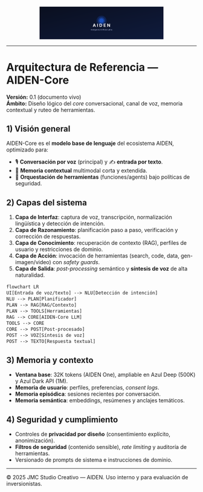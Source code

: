 <p align="center">
  <img src="./aiden-cover.svg" width="65%" alt="AIDEN — Inteligencia Artificial Latina" />
</p>

---


# Arquitectura de Referencia — AIDEN-Core

**Versión:** 0.1 (documento vivo)  
**Ámbito:** Diseño lógico del *core* conversacional, canal de voz, memoria contextual y ruteo de herramientas.

## 1) Visión general

AIDEN-Core es el **modelo base de lenguaje** del ecosistema AIDEN, optimizado para:
- 🎙️ **Conversación por voz** (principal) y ✍️ **entrada por texto**.
- 🧠 **Memoria contextual** multimodal corta y extendida.
- 🧩 **Orquestación de herramientas** (funciones/agents) bajo políticas de seguridad.

## 2) Capas del sistema

1. **Capa de Interfaz**: captura de voz, transcripción, normalización lingüística y detección de intención.
2. **Capa de Razonamiento**: planificación paso a paso, verificación y corrección de respuestas.
3. **Capa de Conocimiento**: recuperación de contexto (RAG), perfiles de usuario y restricciones de dominio.
4. **Capa de Acción**: invocación de herramientas (search, code, data, gen-imagen/video) con *safety guards*.
5. **Capa de Salida**: *post-processing* semántico y **síntesis de voz** de alta naturalidad.

```mermaid
flowchart LR
UI[Entrada de voz/texto] --> NLU[Detección de intención]
NLU --> PLAN[Planificador]
PLAN --> RAG[RAG/Contexto]
PLAN --> TOOLS[Herramientas]
RAG --> CORE[AIDEN-Core LLM]
TOOLS --> CORE
CORE --> POST[Post-procesado]
POST --> VOZ[Síntesis de voz]
POST --> TEXTO[Respuesta textual]
```

## 3) Memoria y contexto

- **Ventana base**: 32K tokens (AIDEN One), ampliable en Azul Deep (500K) y Azul Dark API (1M).  
- **Memoria de usuario**: perfiles, preferencias, *consent logs*.  
- **Memoria episódica**: sesiones recientes por conversación.  
- **Memoria semántica**: embeddings, resúmenes y anclajes temáticos.

## 4) Seguridad y cumplimiento

- Controles de **privacidad por diseño** (consentimiento explícito, anonimización).  
- **Filtros de seguridad** (contenido sensible), *rate limiting* y auditoría de herramientas.  
- Versionado de prompts de sistema e instrucciones de dominio.

---

© 2025 JMC Studio Creativo — AIDEN. Uso interno y para evaluación de inversionistas.

